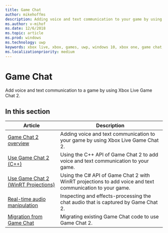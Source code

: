 ```yaml
---
title: Game Chat
author: mikehoffms
description: Adding voice and text communication to your game by using Xbox Live Game Chat 2.
ms.author: v-mihof
ms.date: 12/6/2018
ms.topic: article
ms.prod: windows
ms.technology: uwp
keywords: xbox live, xbox, games, uwp, windows 10, xbox one, game chat, game chat 2, voice communication
ms.localizationpriority: medium
---
```


# Game Chat

Add voice and text communication to a game by using Xbox Live Game Chat 2.


## In this section

| Article | Description |
|---------|-------------|
| [Game Chat 2 overview](game-chat-2-overview.md) | Adding voice and text communication to your game by using Xbox Live Game Chat 2. |
| [Use Game Chat 2 (C++)](using-game-chat-2.md) | Using the C++ API of Game Chat 2 to add voice and text communication to your game. |
| [Use Game Chat 2 (WinRT Projections)](using-game-chat-2-winrt.md) | Using the C# API of Game Chat 2 with WinRT projections to add voice and text communication to your game. |
| [Real-time audio manipulation](real-time-audio-manipulation.md) | Inspecting and effects-processing the chat audio that is captured by Game Chat 2. |
| [Migration from Game Chat](game-chat-2-migration.md) | Migrating existing Game Chat code to use Game Chat 2. |
